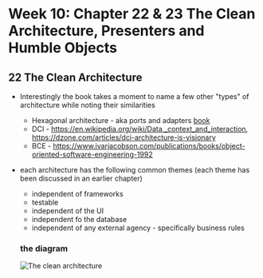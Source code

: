 # Week 10: Chapter 22 & 23 The Clean Architecture, Presenters and Humble Objects

## 22 The Clean Architecture

- Interestingly the book takes a moment to name a few other "types" of architecture while noting their similarities
  - Hexagonal architecture - aka ports and adapters [book](https://www.oreilly.com/library/view/growing-object-oriented-software/9780321574442/)
  - DCI - <https://en.wikipedia.org/wiki/Data,_context_and_interaction>, <https://dzone.com/articles/dci-architecture-is-visionary>
  - BCE - <https://www.ivarjacobson.com/publications/books/object-oriented-software-engineering-1992>
- each architecture has the following common themes (each theme has been discussed in an earlier chapter)
  - independent of frameworks
  - testable
  - independent of the UI
  - independent fo the database
  - independent of any external agency - specifically business rules
  
  ### the diagram
  ![The clean architecture](https://user-images.githubusercontent.com/355561/137592260-4e16479e-a281-4a33-a1f0-147aa9900463.png)

  
